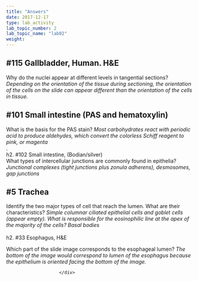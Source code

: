 ```yaml
---
title: "Answers"
date: 2017-12-17
type: lab_activity
lab_topic_number: 2
lab_topic_name: "lab02"
weight: 
---
```

<div class="entrybody">
						<h2>#115 Gallbladder, Human. <span class="caps">H&amp;E</span></h2>

<p>Why do the nuclei appear at different levels in tangential sections? <i>Depending on the orientation of the tissue during sectioning, the orientation of the cells on the slide can appear different than the orientation of the cells in tissue.</i></p>

<h2>#101 Small intestine (PAS and hematoxylin)</h2>

<p>What is the basis for the <span class="caps">PAS </span>stain? <i>Most carbohydrates react with periodic acid to produce aldehydes, which convert the colorless Schiff reagent to pink, or magenta</i><br>
.<br>
h2. #102 Small intestine, (Bodian/silver)<br>
What types of intercellular junctions are commonly found in epithelia? <i>Junctional complexes (tight junctions plus zonula adherens), desmosomes, gap junctions</i></p>

<h2>#5 Trachea</h2>

<p>Identify the two major types of cell that reach the lumen. What are their characteristics? <i>Simple columnar ciliated epithelial cells and goblet cells (appear empty). What is responsible for the eosinophilic line at the apex of the majority of the cells? Basal bodies</i><br>
 <br>
h2. #33 Esophagus, <span class="caps">H&amp;E</span></p>

<p>Which part of the slide image corresponds to the esophageal lumen? <i>The bottom of the image would correspond to lumen of the esophagus because the epithelium is oriented facing the bottom of the image.</i></p>
						
						
						</div>